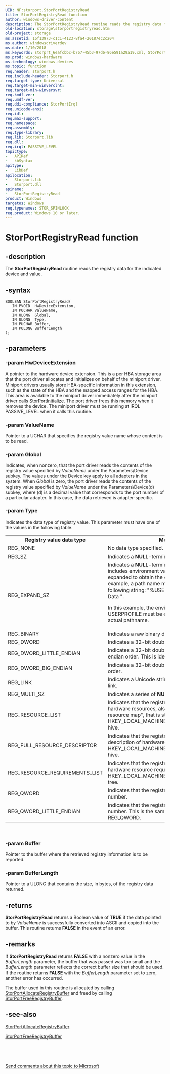 ```yaml
---
UID: NF:storport.StorPortRegistryRead
title: StorPortRegistryRead function
author: windows-driver-content
description: The StorPortRegistryRead routine reads the registry data for the indicated device and value.
old-location: storage\storportregistryread.htm
old-project: storage
ms.assetid: 16f13973-c1c1-4123-8fa4-20187ec2c204
ms.author: windowsdriverdev
ms.date: 1/10/2018
ms.keywords: storprt_6eafcbbc-b767-45b3-97d6-86e591a29a19.xml, StorPortRegistryRead routine [Storage Devices], StorPortRegistryRead, storage.storportregistryread, storport/StorPortRegistryRead
ms.prod: windows-hardware
ms.technology: windows-devices
ms.topic: function
req.header: storport.h
req.include-header: Storport.h
req.target-type: Universal
req.target-min-winverclnt: 
req.target-min-winversvr: 
req.kmdf-ver: 
req.umdf-ver: 
req.ddi-compliance: StorPortIrql
req.unicode-ansi: 
req.idl: 
req.max-support: 
req.namespace: 
req.assembly: 
req.type-library: 
req.lib: Storport.lib
req.dll: 
req.irql: PASSIVE_LEVEL
topictype:
-	APIRef
-	kbSyntax
apitype:
-	LibDef
apilocation:
-	Storport.lib
-	Storport.dll
apiname:
-	StorPortRegistryRead
product: Windows
targetos: Windows
req.typenames: STOR_SPINLOCK
req.product: Windows 10 or later.
---
```


# StorPortRegistryRead function


## -description


The <b>StorPortRegistryRead</b> routine reads the registry data for the indicated device and value. 


## -syntax


````
BOOLEAN StorPortRegistryRead(
   IN PVOID  HwDeviceExtension,
   IN PUCHAR ValueName,
   IN ULONG  Global,
   IN ULONG  Type,
   IN PUCHAR Buffer,
   IN PULONG BufferLength
);
````


## -parameters




### -param HwDeviceExtension

A pointer to the hardware device extension. This is a per HBA storage area that the port driver allocates and initializes on behalf of the miniport driver. Miniport drivers usually store HBA-specific information in this extension, such as the state of the HBA and the mapped access ranges for the HBA. This area is available to the miniport driver immediately after the miniport driver calls <a href="..\storport\nf-storport-storportinitialize.md">StorPortInitialize</a>. The port driver frees this memory when it removes the device. The miniport driver must be running at IRQL PASSIVE_LEVEL when it calls this routine.


### -param ValueName

Pointer to a UCHAR that specifies the registry value name whose content is to be read. 


### -param Global

Indicates, when nonzero, that the port driver reads the contents of the registry value specified by <i>ValueName</i> under the Parameters\Device subkey. The values under the Device key apply to all adapters in the system. When <i>Global</i> is zero, the port driver reads the contents of the registry value specified by <i>ValueName</i> under the Parameters\Device(d) subkey, where (d) is a decimal value that corresponds to the port number of a particular adapter. In this case, the data retrieved is adapter-specific. 


### -param Type

Indicates the data type of registry value. This parameter must have one of the values in the following table.
<table>
<tr>
<th>Registry value data type</th>
<th>Meaning</th>
</tr>
<tr>
<td>
REG_NONE

</td>
<td>
No data type specified. 

</td>
</tr>
<tr>
<td>
REG_SZ

</td>
<td>
Indicates a <b>NULL</b>-terminated Unicode string.

</td>
</tr>
<tr>
<td>
REG_EXPAND_SZ

</td>
<td>
Indicates a <b>NULL</b>-terminated Unicode string that includes environment variables that must be expanded to obtain the complete string. For example, a path name might be stored as the following string: "%USERPROFILE%\Application Data ".

In this example, the environment variable USERPROFILE must be expanded to obtain the actual pathname.

</td>
</tr>
<tr>
<td>
REG_BINARY

</td>
<td>
Indicates a raw binary data.

</td>
</tr>
<tr>
<td>
REG_DWORD

</td>
<td>
Indicates a 32-bit double word value.

</td>
</tr>
<tr>
<td>
REG_DWORD_LITTLE_ENDIAN

</td>
<td>
Indicates a 32-bit double word value, in little-endian order. This is identical to REG_DWORD.

</td>
</tr>
<tr>
<td>
REG_DWORD_BIG_ENDIAN

</td>
<td>
Indicates a 32-bit double word value, in big-endian order. 

</td>
</tr>
<tr>
<td>
REG_LINK

</td>
<td>
Indicates a Unicode string containing a symbolic link. 

</td>
</tr>
<tr>
<td>
REG_MULTI_SZ

</td>
<td>
Indicates a series of <b>NULL</b>-terminated strings.

</td>
</tr>
<tr>
<td>
REG_RESOURCE_LIST

</td>
<td>
Indicates that the registry value contains a list of hardware resources, also known as the "hardware resource map", that is stored under the HKEY_LOCAL_MACHINE\HARDWARE\ResourceMap hive.

</td>
</tr>
<tr>
<td>
REG_FULL_RESOURCE_DESCRIPTOR

</td>
<td>
Indicates that the registry value contains a description of hardware resources stored under the HKEY_LOCAL_MACHINE\HARDWARE\Description hive.

</td>
</tr>
<tr>
<td>
REG_RESOURCE_REQUIREMENTS_LIST

</td>
<td>
Indicates that the registry value contains a list of hardware resource requirements stored under the HKEY_LOCAL_MACHINE\HARDWARE\ResourceMap tree.

</td>
</tr>
<tr>
<td>
REG_QWORD

</td>
<td>
Indicates that the registry value contains a 64-bit number.

</td>
</tr>
<tr>
<td>
REG_QWORD_LITTLE_ENDIAN

</td>
<td>
Indicates that the registry value contains a 64-bit number. This is the same data type as REG_QWORD. 

</td>
</tr>
</table> 


### -param Buffer

Pointer to the buffer where the retrieved registry information is to be reported. 


### -param BufferLength

Pointer to a ULONG that contains the size, in bytes, of the registry data returned. 


## -returns


<b>StorPortRegistryRead</b> returns a Boolean value of <b>TRUE</b> if the data pointed to by <i>ValueName</i> is successfully converted into ASCII and copied into the buffer. This routine returns <b>FALSE</b> in the event of an error. 



## -remarks


If <b>StorPortRegistryRead</b> returns <b>FALSE</b> with a nonzero value in the <i>BufferLength</i> parameter, the buffer that was passed was too small and the <i>BufferLength</i> parameter reflects the correct buffer size that should be used. If the routine returns <b>FALSE</b> with the <i>BufferLength</i> parameter set to zero, another error has occurred.

The buffer used in this routine is allocated by calling <a href="..\storport\nf-storport-storportallocateregistrybuffer.md">StorPortAllocateRegistryBuffer</a> and freed by calling <a href="..\storport\nf-storport-storportfreeregistrybuffer.md">StorPortFreeRegistryBuffer</a>.



## -see-also

<a href="..\storport\nf-storport-storportallocateregistrybuffer.md">StorPortAllocateRegistryBuffer</a>

<a href="..\storport\nf-storport-storportfreeregistrybuffer.md">StorPortFreeRegistryBuffer</a>

 

 

<a href="mailto:wsddocfb@microsoft.com?subject=Documentation%20feedback [storage\storage]:%20StorPortRegistryRead routine%20 RELEASE:%20(1/10/2018)&amp;body=%0A%0APRIVACY STATEMENT%0A%0AWe use your feedback to improve the documentation. We don't use your email address for any other purpose, and we'll remove your email address from our system after the issue that you're reporting is fixed. While we're working to fix this issue, we might send you an email message to ask for more info. Later, we might also send you an email message to let you know that we've addressed your feedback.%0A%0AFor more info about Microsoft's privacy policy, see http://privacy.microsoft.com/en-us/default.aspx." title="Send comments about this topic to Microsoft">Send comments about this topic to Microsoft</a>

